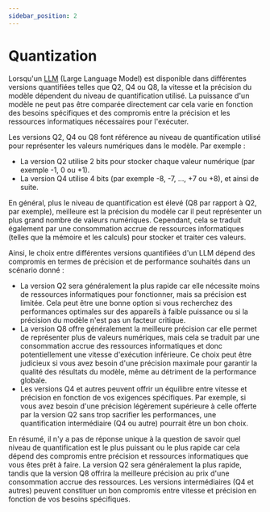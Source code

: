 ```yaml
---
sidebar_position: 2
---
```


# Quantization

Lorsqu'un [LLM](/docs/En-savoir-plus/glossaire#LLM) (Large Language Model) est disponible dans différentes versions 
quantifiées telles que Q2, Q4 ou Q8, la vitesse et la précision du modèle
dépendent du niveau de quantification utilisé. La puissance d'un modèle ne 
peut pas être comparée directement car cela varie en fonction des besoins
spécifiques et des compromis entre la précision et les ressources 
informatiques nécessaires pour l'exécuter.

Les versions Q2, Q4 ou Q8 font référence au niveau de quantification utilisé 
pour représenter les valeurs numériques dans le modèle. Par exemple :

- La version Q2 utilise 2 bits pour stocker chaque valeur numérique (par 
exemple -1, 0 ou +1).
- La version Q4 utilise 4 bits (par exemple -8, -7, ..., +7 ou +8), et ainsi 
de suite.

En général, plus le niveau de quantification est élevé (Q8 par rapport à Q2, 
par exemple), meilleure est la précision du modèle car il peut représenter un 
plus grand nombre de valeurs numériques. Cependant, cela se traduit également 
par une consommation accrue de ressources informatiques (telles que la mémoire
et les calculs) pour stocker et traiter ces valeurs.

Ainsi, le choix entre différentes versions quantifiées d'un LLM dépend des 
compromis en termes de précision et de performance souhaités dans un scénario 
donné :

- La version Q2 sera généralement la plus rapide car elle nécessite moins de 
ressources informatiques pour fonctionner, mais sa précision est limitée. Cela
peut être une bonne option si vous recherchez des performances optimales sur 
des appareils à faible puissance ou si la précision du modèle n'est pas un 
facteur critique.
- La version Q8 offre généralement la meilleure précision car elle permet de 
représenter plus de valeurs numériques, mais cela se traduit par une 
consommation accrue des ressources informatiques et donc potentiellement une 
vitesse d'exécution inférieure. Ce choix peut être judicieux si vous avez 
besoin d'une précision maximale pour garantir la qualité des résultats du
modèle, même au détriment de la performance globale.
- Les versions Q4 et autres peuvent offrir un équilibre entre vitesse et
précision en fonction de vos exigences spécifiques. Par exemple, si vous avez
besoin d'une précision légèrement supérieure à celle offerte par la version Q2
sans trop sacrifier les performances, une quantification intermédiaire (Q4 ou 
autre) pourrait être un bon choix.

En résumé, il n'y a pas de réponse unique à la question de savoir quel niveau 
de quantification est le plus puissant ou le plus rapide car cela dépend des 
compromis entre précision et ressources informatiques que vous êtes prêt à 
faire. La version Q2 sera généralement la plus rapide, tandis que la version 
Q8 offrira la meilleure précision au prix d'une consommation accrue des 
ressources. Les versions intermédiaires (Q4 et autres) peuvent constituer un 
bon compromis entre vitesse et précision en fonction de vos besoins
spécifiques.